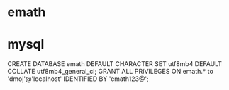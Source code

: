 # emath


# mysql

CREATE DATABASE emath DEFAULT CHARACTER SET utf8mb4 DEFAULT COLLATE utf8mb4_general_ci;
GRANT ALL PRIVILEGES ON emath.* to 'dmoj'@'localhost' IDENTIFIED BY 'emath123@';